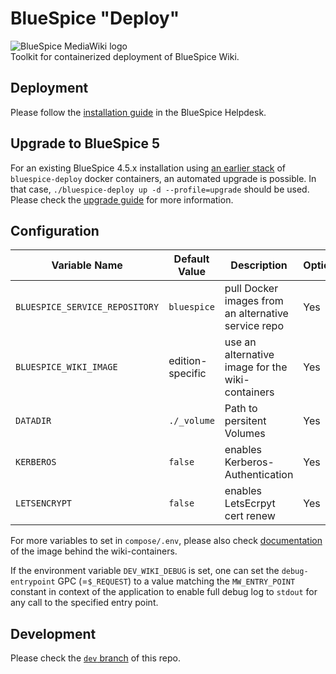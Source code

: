# BlueSpice "Deploy"
<img style="display:block;margin:auto" src="https://bluespice.com/wp-content/uploads/2022/09/bluespice_logo.png" alt="BlueSpice MediaWiki logo" />
Toolkit for containerized deployment of BlueSpice Wiki.

## Deployment
Please follow the [installation guide](https://en.wiki5.bluespice.com/wiki/Setup:Installation_Guide/Docker) in the BlueSpice Helpdesk.

## Upgrade to BlueSpice 5
For an existing BlueSpice 4.5.x installation using [an earlier stack](https://github.com/hallowelt/bluespice-deploy/tree/4.5.x) of `bluespice-deploy` docker containers, an automated upgrade is possible.
In that case, `./bluespice-deploy up -d --profile=upgrade` should be used.
Please check the [upgrade guide](https://en.wiki5.bluespice.com/wiki/Setup:Installation_Guide/Update_from_4.5_to_5.1) for more information.

<!--TODO: Upgrade for 4.4.x "all-in-one" container users-->

## Configuration
| Variable Name                | Default Value  | Description                                          | Optional |
|------------------------------|----------------|------------------------------------------------------|----------|
|`BLUESPICE_SERVICE_REPOSITORY`| `bluespice`    | pull Docker images from an alternative service repo  | Yes      |
| `BLUESPICE_WIKI_IMAGE`       |edition-specific| use an alternative image for the wiki-containers     | Yes      |
| `DATADIR`                    | `./_volume`    | Path to persitent Volumes                            | Yes      |
| `KERBEROS`                   | `false`        | enables Kerberos-Authentication                      | Yes      |
| `LETSENCRYPT`                | `false`        | enables LetsEcrpyt cert renew                        | Yes      |

For more variables to set in `compose/.env`, please also check [documentation](https://github.com/hallowelt/docker-bluespice-wiki/blob/main/README.md) of the image behind the wiki-containers.

If the environment variable `DEV_WIKI_DEBUG` is set, one can set the `debug-entrypoint` GPC (=`$_REQUEST`) to a value matching the `MW_ENTRY_POINT` constant in context of the application to enable full debug log to `stdout` for any call to the specified entry point.

## Development
Please check the [`dev` branch](https://github.com/hallowelt/bluespice-deploy/tree/dev) of this repo.
